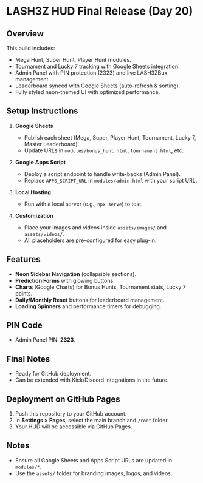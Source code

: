 
# LASH3Z HUD Final Release (Day 20)

## Overview
This build includes:
- Mega Hunt, Super Hunt, Player Hunt modules.
- Tournament and Lucky 7 tracking with Google Sheets integration.
- Admin Panel with PIN protection (2323) and live LASH3ZBux management.
- Leaderboard synced with Google Sheets (auto-refresh & sorting).
- Fully styled neon-themed UI with optimized performance.

## Setup Instructions
1. **Google Sheets**
   - Publish each sheet (Mega, Super, Player Hunt, Tournament, Lucky 7, Master Leaderboard).
   - Update URLs in `modules/bonus_hunt.html`, `tournament.html`, etc.

2. **Google Apps Script**
   - Deploy a script endpoint to handle write-backs (Admin Panel).
   - Replace `APPS_SCRIPT_URL` in `modules/admin.html` with your script URL.

3. **Local Hosting**
   - Run with a local server (e.g., `npx serve`) to test.

4. **Customization**
   - Place your images and videos inside `assets/images/` and `assets/videos/`.
   - All placeholders are pre-configured for easy plug-in.

## Features
- **Neon Sidebar Navigation** (collapsible sections).
- **Prediction Forms** with glowing buttons.
- **Charts** (Google Charts) for Bonus Hunts, Tournament stats, Lucky 7 points.
- **Daily/Monthly Reset** buttons for leaderboard management.
- **Loading Spinners** and performance timers for debugging.

## PIN Code
- Admin Panel PIN: **2323**.

## Final Notes
- Ready for GitHub deployment.
- Can be extended with Kick/Discord integrations in the future.


## Deployment on GitHub Pages
1. Push this repository to your GitHub account.
2. In **Settings > Pages**, select the main branch and `/root` folder.
3. Your HUD will be accessible via GitHub Pages.

## Notes
- Ensure all Google Sheets and Apps Script URLs are updated in `modules/*`.
- Use the `assets/` folder for branding images, logos, and videos.
